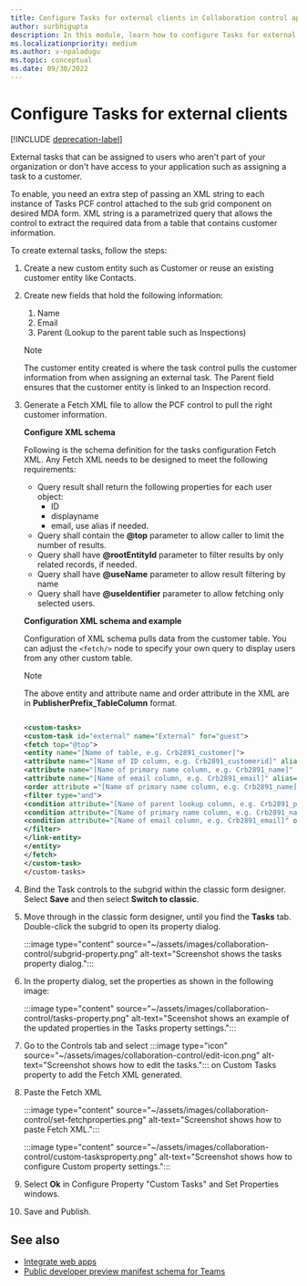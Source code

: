 ```yaml
---
title: Configure Tasks for external clients in Collaboration control app
author: surbhigupta
description: In this module, learn how to configure Tasks for external clients in Collaboration control app in Microsoft Teams.
ms.localizationpriority: medium
ms.author: v-npaladugu
ms.topic: conceptual
ms.date: 09/30/2022
---
```


# Configure Tasks for external clients

[!INCLUDE [deprecation-label](~/includes/collaboration-controls-deprecation.md)]

External tasks that can be assigned to users who aren't part of your organization or don't have access to your application such as assigning a task to a customer.

To enable, you need an extra step of passing an XML string to each instance of Tasks PCF control attached to the sub grid component on desired MDA form. XML string is a parametrized query that allows the control to extract the required data from a table that contains customer information.

To create external tasks, follow the steps:

1. Create a new custom entity such as Customer or reuse an existing customer entity like Contacts.

1. Create new fields that hold the following information:
    1. Name
    1. Email
    1. Parent (Lookup to the parent table such as Inspections)
    > [!NOTE]
    > The customer entity created is where the task control pulls the customer information from when assigning an external task. The Parent field ensures that the customer entity is linked to an Inspection record.

1. Generate a Fetch XML file to allow the PCF control to pull the right customer information.

    **Configure XML schema**

    Following is the schema definition for the tasks configuration Fetch XML. Any Fetch XML needs to be designed to meet the following requirements:

    * Query result shall return the following properties for each user object:
      * ID
      * displayname
      * email, use alias if needed.
    * Query shall contain the **@top** parameter to allow caller to limit the number of results.
    * Query shall have **@rootEntityId** parameter to filter results by only related records, if needed.
    * Query shall have **@useName** parameter to allow result filtering by name
    * Query shall have **@useIdentifier** parameter to allow fetching only selected users.

    **Configuration XML schema and example**

    Configuration of XML schema pulls data from the customer table. You can adjust the `<fetch/>` node to specify your own query to display users from any other custom table.

    > [!NOTE]
    > The above entity and attribute name and order attribute in the XML are in **PublisherPrefix_TableColumn** format.

    ```xml
    
    <custom-tasks> 
    <custom-task id="external" name="External" for="guest"> 
    <fetch top="@top"> 
    <entity name="[Name of table, e.g. Crb2891_customer]"> 
    <attribute name="[Name of ID column, e.g. Crb2891_customerid]" alias="id" /> 
    <attribute name="[Name of primary name column, e.g. Crb2891_name]" alias="displayname" /> 
    <attribute name="[Name of email column, e.g. Crb2891_email]" alias="email" /> 
    <order attribute ="[Name of primary name column, e.g. Crb2891_name]" descending="false" /> 
    <filter type="and"> 
    <condition attribute="[Name of parent lookup column, e.g. Crb2891_parent]" operator="eq" value="@rootEntityId" /> 
    <condition attribute="[Name of primary name column, e.g. Crb2891_name]" operator="like" value="@userName" /> 
    <condition attribute="[Name of email column, e.g. Crb2891_email]" operator="like" value="@userIdentifier" /> 
    </filter> 
    </link-entity> 
    </entity> 
    </fetch> 
    </custom-task> 
    </custom-tasks> 
    
    ```

1. Bind the Task controls to the subgrid within the classic form designer. Select **Save** and then select **Switch to classic**.

1. Move through in the classic form designer, until you find the **Tasks** tab. Double-click the subgrid to open its property dialog.

    :::image type="content" source="~/assets/images/collaboration-control/subgrid-property.png" alt-text="Screenshot shows the tasks property dialog.":::

1. In the property dialog, set the properties as shown in the following image:

    :::image type="content" source="~/assets/images/collaboration-control/tasks-property.png" alt-text="Sceenshot shows an example of the updated properties in the Tasks property settings.":::

1. Go to the Controls tab and select :::image type="icon" source="~/assets/images/collaboration-control/edit-icon.png" alt-text="Screenshot shows how to edit the tasks."::: on Custom Tasks property to add the Fetch XML generated.

1. Paste the Fetch XML

    :::image type="content" source="~/assets/images/collaboration-control/set-fetchproperties.png" alt-text="Screenshot shows how to paste Fetch XML.":::

    :::image type="content" source="~/assets/images/collaboration-control/custom-tasksproperty.png" alt-text="Screenshot shows how to configure Custom property settings.":::

1. Select **Ok** in Configure Property "Custom Tasks" and Set Properties windows.

1. Save and Publish.

## See also

* [Integrate web apps](integrate-web-apps-overview.md)
* [Public developer preview manifest schema for Teams](../resources/schema/manifest-schema-dev-preview.md)
